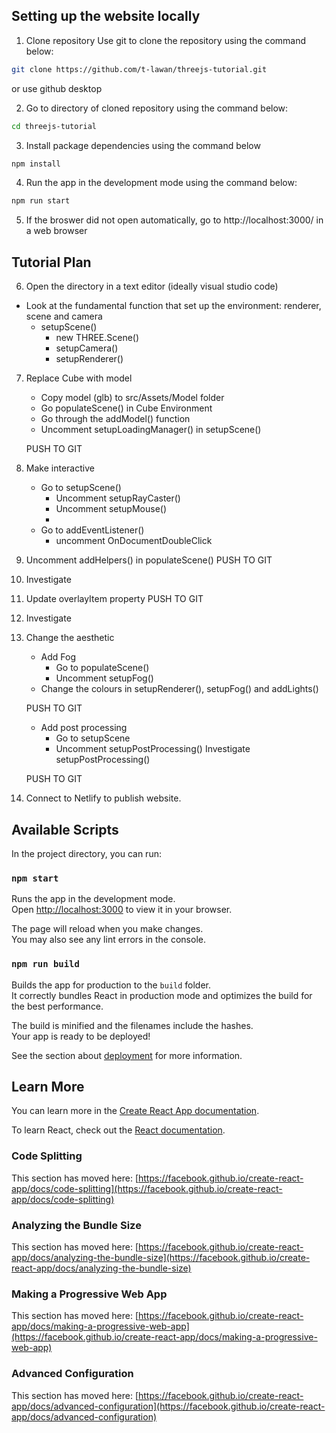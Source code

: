 ## Setting up the website locally

1. Clone repository
Use git to clone the repository using the command below:

```bash
git clone https://github.com/t-lawan/threejs-tutorial.git
```
or use github desktop

2. Go to directory of cloned repository using the command below:
```bash
cd threejs-tutorial
```

3. Install package dependencies using the command below

```bash
npm install
```
4. Run the app in the development mode using the command below:

```bash
npm run start
```

5. If the broswer did not open automatically, go to http://localhost:3000/ in a web browser

## Tutorial Plan

6. Open the directory in a text editor (ideally visual studio code)

- Look at the fundamental function that set up the environment: renderer, scene and camera
  - setupScene()
    - new THREE.Scene()
    - setupCamera()
    - setupRenderer()

7. Replace Cube with model
    - Copy model (glb) to src/Assets/Model folder
    - Go populateScene() in Cube Environment
    - Go through the addModel() function
    - Uncomment setupLoadingManager() in setupScene()

    PUSH TO GIT

8. Make interactive
    - Go to setupScene()
        - Uncomment setupRayCaster()
        - Uncomment setupMouse()
        - 
    - Go to addEventListener()
        - uncomment OnDocumentDoubleClick
9. Uncomment addHelpers() in populateScene()
    PUSH TO GIT
10. Investigate <Overlay />

11. Update overlayItem property
    PUSH TO GIT
12. Investigate <Overlay />

13. Change the aesthetic
    - Add Fog 
        - Go to populateScene()
        - Uncomment setupFog()
    - Change the colours in setupRenderer(), setupFog() and addLights()

    PUSH TO GIT
    - Add post processing 
        - Go to setupScene 
        - Uncomment setupPostProcessing()
        Investigate setupPostProcessing()

    PUSH TO GIT
14. Connect to Netlify to publish website.


## Available Scripts

In the project directory, you can run:

### `npm start`

Runs the app in the development mode.\
Open [http://localhost:3000](http://localhost:3000) to view it in your browser.

The page will reload when you make changes.\
You may also see any lint errors in the console.


### `npm run build`

Builds the app for production to the `build` folder.\
It correctly bundles React in production mode and optimizes the build for the best performance.

The build is minified and the filenames include the hashes.\
Your app is ready to be deployed!

See the section about [deployment](https://facebook.github.io/create-react-app/docs/deployment) for more information.

## Learn More

You can learn more in the [Create React App documentation](https://facebook.github.io/create-react-app/docs/getting-started).

To learn React, check out the [React documentation](https://reactjs.org/).

### Code Splitting

This section has moved here: [https://facebook.github.io/create-react-app/docs/code-splitting](https://facebook.github.io/create-react-app/docs/code-splitting)

### Analyzing the Bundle Size

This section has moved here: [https://facebook.github.io/create-react-app/docs/analyzing-the-bundle-size](https://facebook.github.io/create-react-app/docs/analyzing-the-bundle-size)

### Making a Progressive Web App

This section has moved here: [https://facebook.github.io/create-react-app/docs/making-a-progressive-web-app](https://facebook.github.io/create-react-app/docs/making-a-progressive-web-app)

### Advanced Configuration

This section has moved here: [https://facebook.github.io/create-react-app/docs/advanced-configuration](https://facebook.github.io/create-react-app/docs/advanced-configuration)


